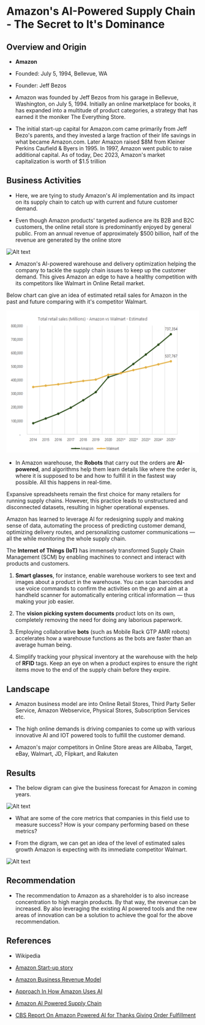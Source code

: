# Amazon's AI-Powered Supply Chain - The Secret to It's Dominance

## Overview and Origin

* **Amazon**

* Founded: July 5, 1994, Bellevue, WA

* Founder: Jeff Bezos

* Amazon was founded by Jeff Bezos from his garage in Bellevue, Washington, on July 5, 1994. Initially an online marketplace for books, it has expanded into a multitude of product categories, a strategy that has earned it the moniker The Everything Store.

* The initial start-up capital for Amazon.com came primarily from Jeff Bezo's parents, and they invested a large fraction of their life savings in what became Amazon.com. Later Amazon raised $8M from Kleiner Perkins Caufield & Byers in 1995. In 1997, Amazon went public to raise additional capital. 
As of today, Dec 2023, Amazon's market capitalization is worth of $1.5 trillion

## Business Activities

* Here, we are tying to study Amazon's AI implementation and its impact on its supply chain to catch up with current and future customer demand.

* Even though Amazon products' targeted audience are its B2B and B2C customers, the online retail store is predominantly enjoyed by general public.
From an annual revenue of approximately $500 billion, half of the revenue are generated by the online store

![Alt text](<Screenshot 2023-12-06 at 2.04.10 PM.png>)

* Amazon's AI-powered warehouse and delivery optimization helping the company to tackle the supply chain issues to keep up the customer demand. This gives Amazon an edge to have a healthy competition with its competitors like Walmart in Online Retail market.

Below chart can give an idea of estimated retail sales for Amazon in the past and future comparing with it's competitor Walmart. 

![Alt text](image.png)


* In Amazon warehouse, the **Robots** that carry out the orders are **AI-powered**, and algorithms help them learn details like where the order is, where it is supposed to be and how to fulfill it in the fastest way possible. All this happens in real-time.

Expansive spreadsheets remain the first choice for many retailers for running supply chains. However, this practice leads to unstructured and disconnected datasets, resulting in higher operational expenses.

Amazon has learned to leverage AI for redesigning supply and making sense of data, automating the process of predicting customer demand, optimizing delivery routes, and personalizing customer communications — all the while monitoring the whole supply chain.

The **Internet of Things (IoT)** has immensely transformed Supply Chain Management (SCM) by enabling machines to connect and interact with products and customers.

1. **Smart glasses**, for instance, enable warehouse workers to see text and images about a product in the warehouse. You can scan barcodes and use voice commands to confirm the activities on the go and aim at a handheld scanner for automatically entering critical information — thus making your job easier.

2. The **vision picking system documents** product lots on its own, completely removing the need for doing any laborious paperwork.

3. Employing collaborative **bots** (such as Mobile Rack GTP AMR robots) accelerates how a warehouse functions as the bots are faster than an average human being.

4. Simplify tracking your physical inventory at the warehouse with the help of **RFID** tags. Keep an eye on when a product expires to ensure the right items move to the end of the supply chain before they expire.

## Landscape

* Amazon business model are into Online Retail Stores, Third Party Seller Service, Amazon Webservice, Physical Stores, Subscription Services etc.

* The high online demands is driving companies to come up with various innovative AI and IOT powered tools to fulfill the customer demand. 

* Amazon's major competitors in Online Store areas are Alibaba, Target, eBay, Walmart, JD, Flipkart, and Rakuten

## Results

* The below digram can give the business forecast for Amazon in coming years.

![Alt text](<Screenshot 2023-12-05 at 9.04.56 PM.png>)

* What are some of the core metrics that companies in this field use to measure success? How is your company performing based on these metrics?

* From the digram, we can get an idea of the level of estimated sales growth Amazon is expecting with its immediate competitor Walmart.

![Alt text](<Screenshot 2023-12-06 at 2.50.48 PM.png>)

## Recommendation

* The recommendation to Amazon as a shareholder is to also increase concentration to high margin products. By that way, the revenue can be increased. By also leveraging the existing AI powered tools and the new areas of innovation can be a solution to achieve the goal for the above recommendation.

## References

- Wikipedia
- [Amazon Start-up story](https://www.fundable.com/learn/startup-stories/amazon)
- [Amazon Business Revenue Model](https://startuptalky.com/business-revenue-model-amazon/)
- [Approach In How Amazon Uses AI](https://www.zentail.com/blog/amazons-flywheel-approach-how-amazon-uses-ai)
- [Amazon AI Powered Supply Chain](https://www.fool.com/investing/2023/05/10/is-amazons-ai-powered-supply-chain-the-secret-to-i/)

- [CBS Report On Amazon Powered AI for Thanks Giving Order Fulfillment](https://tbtech.co/featured-news/amazons-ai-logistics-warehouses/)

